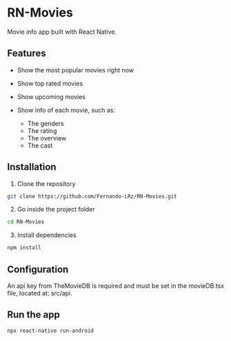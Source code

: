# RN-Movies
Movie info app built with React Native.

## Features
 * Show the most popular movies right now
 * Show top rated movies
 * Show upcoming movies
 * Show info of each movie, such as: 
 
   - The genders
   - The rating
   - The overview
   - The cast
 
## Installation
1. Clone the repository
```bash
git clone https://github.com/Fernando-LRz/RN-Movies.git
``` 
2. Go inside the project folder
```bash
cd RN-Movies
```
3. Install dependencies
```bash
npm install
```

## Configuration
An api key from TheMovieDB is required and must be set in the movieDB.tsx file, located at: src/api.

## Run the app
```bash
npx react-native run-android
```
